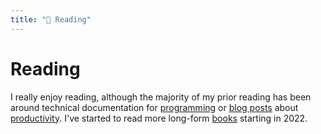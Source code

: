 ```yaml
---
title: "📖 Reading"
---
```

# Reading

I really enjoy reading, although the majority of my prior reading has been
around technical documentation for [programming](/programming/index.md) or [blog
posts](/writing/blogging.md) about [productivity](/productivity/index.md). I've
started to read more long-form [books](/books/index.md) starting in 2022.
